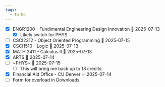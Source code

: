 ```yaml
---
tags:
  - To-Do
---
```



- [x] ENGR1200 - Fundimental Engineering Design Innovation 📅 2025-07-13
	- [x] Likely switch for PHYS
- [ ] CSCI2312 - Object Oriented Programming  📅 2025-07-15
- [x] CSCI1510 - Logic 📅 2025-07-13
- [x] MATH 2411 - Calculus II 📅 2025-07-13
- [x] ARTS 📅 2025-07-14
- [ ] ~PHYS~  📅 2025-07-15
	- [ ] This will bring me back up to 18 credits.
- [x] Financial Aid Office - CU Denver  ✅ 2025-07-14
- [ ] Form for overload in Downloads 